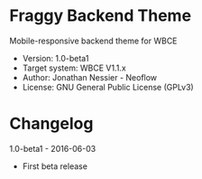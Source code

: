# Fraggy Backend Theme
Mobile-responsive backend theme for WBCE

 * Version: 1.0-beta1
 * Target system: WBCE V1.1.x
 * Author: Jonathan Nessier - Neoflow
 * License: GNU General Public License (GPLv3)

# Changelog

1.0-beta1 - 2016-06-03

 * First beta release
